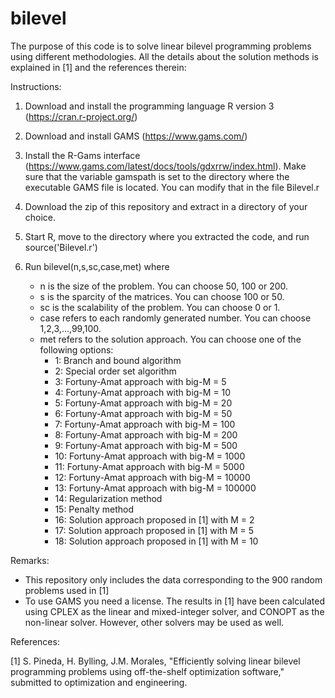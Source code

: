 # bilevel

The purpose of this code is to solve linear bilevel programming problems using different methodologies. All the details about the solution methods is explained in [1] and the references therein:

Instructions:

1. Download and install the programming language R version 3 (https://cran.r-project.org/)

2. Download and install GAMS (https://www.gams.com/)

3. Install the R-Gams interface (https://www.gams.com/latest/docs/tools/gdxrrw/index.html). Make sure that the variable gamspath is set to the directory where the executable GAMS file is located. You can modify that in the file Bilevel.r

4. Download the zip of this repository and extract in a directory of your choice.

5. Start R, move to the directory where you extracted the code, and run source('Bilevel.r')

6. Run bilevel(n,s,sc,case,met) where
   - n is the size of the problem. You can choose 50, 100 or 200.
   - s is the sparcity of the matrices. You can choose 100 or 50.
   - sc is the scalability of the problem. You can choose 0 or 1.
   - case refers to each randomly generated number. You can choose 1,2,3,...,99,100.
   - met refers to the solution approach. You can choose one of the following options:
     - 1: Branch and bound algorithm
     - 2: Special order set algorithm
     - 3: Fortuny-Amat approach with big-M = 5 
     - 4: Fortuny-Amat approach with big-M = 10 
     - 5: Fortuny-Amat approach with big-M = 20 
     - 6: Fortuny-Amat approach with big-M = 50 
     - 7: Fortuny-Amat approach with big-M = 100 
     - 8: Fortuny-Amat approach with big-M = 200 
     - 9: Fortuny-Amat approach with big-M = 500 
     - 10: Fortuny-Amat approach with big-M = 1000 
     - 11: Fortuny-Amat approach with big-M = 5000 
     - 12: Fortuny-Amat approach with big-M = 10000 
     - 13: Fortuny-Amat approach with big-M = 100000 
     - 14: Regularization method
     - 15: Penalty method
     - 16: Solution approach proposed in [1] with M = 2
     - 17: Solution approach proposed in [1] with M = 5
     - 18: Solution approach proposed in [1] with M = 10

Remarks:

  - This repository only includes the data corresponding to the 900 random problems used in [1]
  - To use GAMS you need a license. The results in [1] have been calculated using CPLEX as the linear and mixed-integer solver, and CONOPT as the non-linear solver. However, other solvers may be used as well.  
  
References:
  
[1] S. Pineda, H. Bylling, J.M. Morales, "Efficiently solving linear bilevel programming problems using off-the-shelf optimization software," submitted to optimization and engineering.
